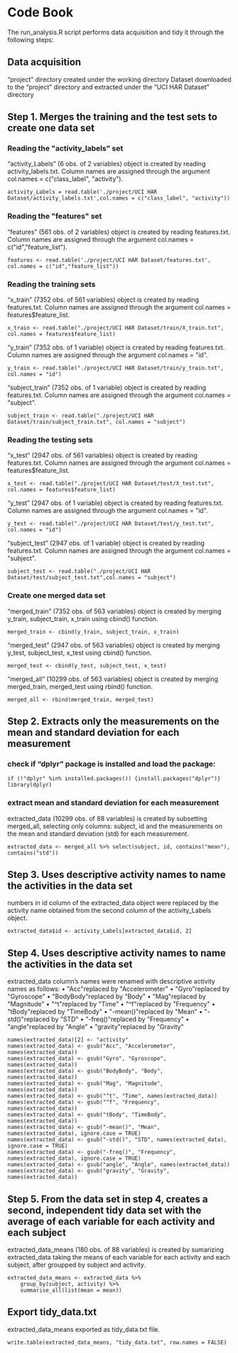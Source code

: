 # Code Book

The run_analysis.R script performs data acquisition and tidy it through the following steps:

## Data acquisition 

“project” directory created under the working directory
Dataset downloaded to the “project” directory and extracted under the “UCI HAR Dataset” directory

## Step 1. Merges the training and the test sets to create one data set 

### Reading the "activity_labels" set
“activity_Labels” (6 obs. of 2 variables) object is created by reading activity_labels.txt. Column names are assigned through the argument col.names = c("class_label", "activity").
```
activity_Labels = read.table('./project/UCI HAR Dataset/activity_labels.txt',col.names = c("class_label", "activity"))
```
### Reading the "features" set
“features” (561 obs. of 2 variables) object is created by reading features.txt. Column names are assigned through the argument col.names = c("id","feature_list").
```
features <- read.table('./project/UCI HAR Dataset/features.txt', col.names = c("id","feature_list"))
```
### Reading the training sets
“x_train” (7352 obs. of 561 variables) object is created by reading features.txt. Column names are assigned through the argument col.names = features$feature_list.
```
x_train <- read.table("./project/UCI HAR Dataset/train/X_train.txt", col.names = features$feature_list)
```
“y_train” (7352 obs. of 1 variable) object is created by reading features.txt. Column names are assigned through the argument col.names = "id".
```
y_train <- read.table("./project/UCI HAR Dataset/train/y_train.txt", col.names = "id")
```
“subject_train” (7352 obs. of 1 variable) object is created by reading features.txt. Column names are assigned through the argument col.names = "subject".
```
subject_train <- read.table("./project/UCI HAR Dataset/train/subject_train.txt", col.names = "subject")
```
### Reading the testing sets
“x_test” (2947 obs. of 561 variables) object is created by reading features.txt. Column names are assigned through the argument col.names = features$feature_list.
```
x_test <- read.table("./project/UCI HAR Dataset/test/X_test.txt", col.names = features$feature_list)
```
“y_test” (2947 obs. of 1 variable) object is created by reading features.txt. Column names are assigned through the argument col.names = "id".
```
y_test <- read.table("./project/UCI HAR Dataset/test/y_test.txt", col.names = "id")
```
“subject_test” (2947 obs. of 1 variable) object is created by reading features.txt. Column names are assigned through the argument col.names = "subject".
```
subject_test <- read.table("./project/UCI HAR Dataset/test/subject_test.txt",col.names = "subject")
```
### Create one merged data set
“merged_train” (7352 obs. of 563 variables) object is created by merging y_train, subject_train, x_train using cbind() function.
```
merged_train <- cbind(y_train, subject_train, x_train)
```
“merged_test” (2947 obs. of 563 variables) object is created by merging y_test, subject_test, x_test using cbind() function.
```
merged_test <- cbind(y_test, subject_test, x_test)
```
“merged_all” (10299 obs. of 563 variables) object is created by merging merged_train, merged_test using rbind() function.
```
merged_all <- rbind(merged_train, merged_test)
```

## Step 2. Extracts only the measurements on the mean and standard deviation for each measurement

### check if “dplyr” package is installed and load the package:
```
if (!"dplyr" %in% installed.packages()) {install.packages("dplyr")}
library(dplyr)
```

### extract mean and standard deviation for each measurement
extracted_data (10299 obs. of  88 variables) is created by subsetting merged_all, selecting only columns: subject, id and the measurements on the mean and standard deviation (std) for each measurement.
```
extracted_data <- merged_all %>% select(subject, id, contains("mean"), contains("std"))
```

## Step 3. Uses descriptive activity names to name the activities in the data set

numbers in id column of the extracted_data object were replaced by the activity name obtained from the second column of the activity_Labels object.
```
extracted_data$id <- activity_Labels[extracted_data$id, 2]
```

## Step 4. Uses descriptive activity names to name the activities in the data set

extracted_data column’s names were renamed with descriptive activity names as follows:
•	"Acc"replaced by "Accelerometer"
•	"Gyro"replaced by "Gyroscope"
•	"BodyBody"replaced by "Body"
•	"Mag"replaced by "Magnitude"
•	"^t"replaced by "Time"
•	"^f"replaced by "Frequency"
•	"tBody"replaced by "TimeBody"
•	"-mean()"replaced by "Mean"
•	"-std()"replaced by "STD"
•	"-freq()"replaced by "Frequency"
•	"angle"replaced by "Angle"
•	"gravity"replaced by "Gravity"

```
names(extracted_data)[2] <- "activity"
names(extracted_data) <- gsub("Acc", "Accelerometer", names(extracted_data))
names(extracted_data) <- gsub("Gyro", "Gyroscope", names(extracted_data))
names(extracted_data) <- gsub("BodyBody", "Body", names(extracted_data))
names(extracted_data) <- gsub("Mag", "Magnitude", names(extracted_data))
names(extracted_data) <- gsub("^t", "Time", names(extracted_data))
names(extracted_data) <- gsub("^f", "Frequency", names(extracted_data))
names(extracted_data) <- gsub("tBody", "TimeBody", names(extracted_data))
names(extracted_data) <- gsub("-mean()", "Mean", names(extracted_data), ignore.case = TRUE)
names(extracted_data) <- gsub("-std()", "STD", names(extracted_data), ignore.case = TRUE)
names(extracted_data) <- gsub("-freq()", "Frequency", names(extracted_data), ignore.case = TRUE)
names(extracted_data) <- gsub("angle", "Angle", names(extracted_data))
names(extracted_data) <- gsub("gravity", "Gravity", names(extracted_data))
```

## Step 5. From the data set in step 4, creates a second, independent tidy data set with the average of each variable for each activity and each subject

extracted_data_means (180 obs. of 88 variables) is created by sumarizing extracted_data taking the means of each variable for each activity and each subject, after groupped by subject and activity.
```
extracted_data_means <- extracted_data %>%
    group_by(subject, activity) %>%
    summarise_all(list(mean = mean))
```
## Export tidy_data.txt

extracted_data_means exported as tidy_data.txt file.
```
write.table(extracted_data_means, "tidy_data.txt", row.names = FALSE)
```
